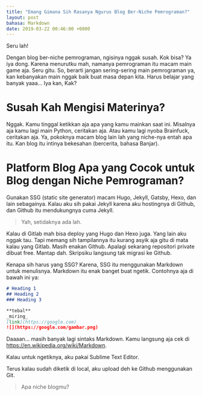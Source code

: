 ```yaml
---
title: "Emang Gimana Sih Rasanya Ngurus Blog Ber-Niche Pemrograman?"
layout: post
bahasa: Markdown
date: 2019-03-22 00:46:00 +0800
---
```


Seru lah!

Dengan blog ber-niche pemrograman, ngisinya nggak susah. Kok bisa? Ya iya dong. Karena menurutku mah, namanya pemrograman itu macam main game aja. Seru gitu. So, berarti jangan sering-sering main pemrograman ya, kan kebanyakan main nggak baik buat masa depan kita. Harus belajar yang banyak yaaa... Iya kan, Kak?

# Susah Kah Mengisi Materinya?

Nggak. Kamu tinggal ketikkan aja apa yang kamu mainkan saat ini. Misalnya aja kamu lagi main Python, ceritakan aja. Atau kamu lagi nyoba Brainfuck, ceritakan aja. Ya, pokoknya macam blog lain lah yang niche-nya entah apa itu. Kan blog itu intinya bekesahan (bercerita, bahasa Banjar).

# Platform Blog Apa yang Cocok untuk Blog dengan Niche Pemrograman?

Gunakan SSG (static site generator) macam Hugo, Jekyll, Gatsby, Hexo, dan lain sebagainya. Kalau aku sih pakai Jekyll karena aku hostingnya di Github, dan Github itu mendukungnya cuma Jekyll.

> Yah, setidaknya ada lah.

Kalau di Gitlab mah bisa deploy yang Hugo dan Hexo juga. Yang lain aku nggak tau. Tapi memang sih tampilannya itu kurang asyik aja gitu di mata kalau yang Gitlab. Masih enakan Github. Apalagi sekarang repositori private dibuat free. Mantap dah. Skripsiku langsung tak migrasi ke Github.

Kenapa sih harus yang SSG? Karena, SSG itu menggunakan Markdown untuk menulisnya. Markdown itu enak banget buat ngetik. Contohnya aja di bawah ini ya:

```markdown
# Heading 1
## Heading 2
### Heading 3

**tebal**
_miring_
[link](https://google.com)
![](https://google.com/gambar.png)
```

Daaaan... masih banyak lagi sintaks Markdown. Kamu langsung aja cek di <https://en.wikipedia.org/wiki/Markdown>.

Kalau untuk ngetiknya, aku pakai Sublime Text Editor.

Terus kalau sudah diketik di local, aku upload deh ke Github menggunakan Git.

> Apa niche blogmu?